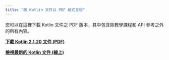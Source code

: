 ```yaml
---
title: "將 Kotlin 文件以 PDF 格式呈現"
---
```

您可以在這裡下載 Kotlin 文件之 PDF 版本，其中包含除教學課程和 API 參考之外的所有內容。

**[下載 Kotlin 2.1.20 文件 (PDF)](https://kotlinlang.org/docs/kotlin-reference.pdf)**

**[檢視最新的 Kotlin 文件 (線上)](home.topic)**